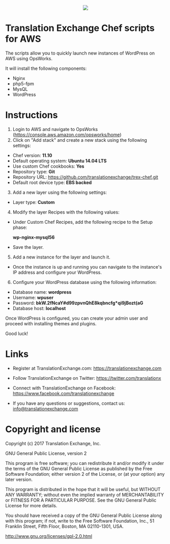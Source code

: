 <p align="center">
  <img src="https://avatars0.githubusercontent.com/u/1316274?v=3&s=200">
</p>

Translation Exchange Chef scripts for AWS
=====================

The scripts allow you to quickly launch new instances of WordPress on AWS using OpsWorks.

It will install the following components:

* Nginx
* php5-fpm
* MysQL 
* WordPress


Instructions
==================

1. Login to AWS and navigate to OpsWorks (https://console.aws.amazon.com/opsworks/home)
2. Click on "Add stack" and create a new stack using the following settings:

* Chef version: **11.10**
* Default operating system: **Ubuntu 14.04 LTS**
* Use custom Chef cookbooks: **Yes**
* Repository type: **Git**
* Repository URL: https://github.com/translationexchange/trex-chef.git
* Default root device type: **EBS backed**


3. Add a new layer using the following settings:

* Layer type: **Custom**

4. Modify the layer Recipes with the following values:

* Under Custom Chef Recipes, add the following recipe to the Setup phase:

  **wp-nginx-mysql56**

* Save the layer.

5. Add a new instance for the layer and launch it.

* Once the instance is up and running you can navigate to the instance's IP address and configure your WordPress.

6. Configure your WordPress database using the following information:

* Database name: **wordpress**
* Username: **wpuser**
* Password: **bkW.2fNcaY#d99zpvnQhE8kqbncfg*qi9jBozt(aG**
* Database host: **localhost**


Once WordPress is configured, you can create your admin user and proceed with installing themes and plugins.

Good luck!


Links
==================

* Register at TranslationExchange.com: https://translationexchange.com

* Follow TranslationExchange on Twitter: https://twitter.com/translationx

* Connect with TranslationExchange on Facebook: https://www.facebook.com/translationexchange

* If you have any questions or suggestions, contact us: info@translationexchange.com


Copyright and license
==================

Copyright (c) 2017 Translation Exchange, Inc.

GNU General Public License, version 2

This program is free software; you can redistribute it and/or
modify it under the terms of the GNU General Public License
as published by the Free Software Foundation; either version 2
of the License, or (at your option) any later version.

This program is distributed in the hope that it will be useful,
but WITHOUT ANY WARRANTY; without even the implied warranty of
MERCHANTABILITY or FITNESS FOR A PARTICULAR PURPOSE.  See the
GNU General Public License for more details.

You should have received a copy of the GNU General Public License
along with this program; if not, write to the Free Software
Foundation, Inc., 51 Franklin Street, Fifth Floor, Boston, MA  02110-1301, USA.

http://www.gnu.org/licenses/gpl-2.0.html

